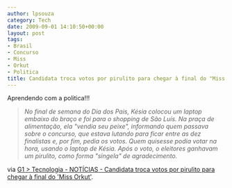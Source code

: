 ```yaml
---
author: lpsouza
category: Tech
date: 2009-09-01 14:10:50+00:00
layout: post
tags:
- Brasil
- Concurso
- Miss
- Orkut
- Politica
title: Candidata troca votos por pirulito para chegar à final do "Miss Orkut"
---
```


Aprendendo com a politica!!!

> _No final de semana do Dia dos Pais, Késia colocou um laptop embaixo do braço e foi para o shopping de São Luís. Na praça de alimentação, ela "vendia seu peixe", informando quem passava sobre o concurso, que estava lutando para ficar entre as dez finalistas e, por fim, pedia os votos. Quem quisesse podia votar na hora, usando o laptop de Késia. Após o voto, o eleitores ganhavam um pirulito, como forma "singela" de agradecimento._

via [G1 > Tecnologia - NOTÍCIAS - Candidata troca votos por pirulito para chegar à final do 'Miss Orkut'](http://g1.globo.com/Noticias/Tecnologia/0,,MUL1288191-6174,00.html).